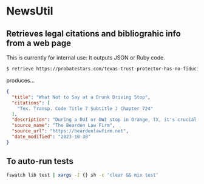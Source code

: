 # NewsUtil


## Retrieves legal citations and bibliograhic info from a web page

This is currently for internal use: It outputs JSON or Ruby code.


```bash
$ retrieve https://probatestars.com/texas-trust-protector-has-no-fiduciary-duty-to-settlor/
```

produces...

```json
{
  "title": "What Not to Say at a Drunk Driving Stop",
  "citations": [
    "Tex. Transp. Code Title 7 Subtitle J Chapter 724"
  ],
  "description": "During a DUI or DWI stop in Orange, TX, it's crucial to navigate the situation wisely. Refrain from admissions of guilt, making incriminating statements, and oversharing personal details. Stay calm, avoid arguing, cooperate without compromising rights, and wisely choose when to mention legal counsel. Making the right choices during the stop can protect your interests. The Bearden Law Firm is here to help.",
  "source_name": "The Bearden Law Firm",
  "source_url": "https://beardenlawfirm.net",
  "date_modified": "2023-10-30"
}
```


## To auto-run tests

```bash
fswatch lib test | xargs -I {} sh -c 'clear && mix test'
```

